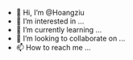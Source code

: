 - 👋 Hi, I’m @Hoangziu
- 👀 I’m interested in ...
- 🌱 I’m currently learning ...
- 💞️ I’m looking to collaborate on ...
- 📫 How to reach me ...

<!---
Hoangziu/Hoangziu is a ✨ special ✨ repository because its `README.md` (this file) appears on your GitHub profile.
You can click the Preview link to take a look at your changes.
--->
